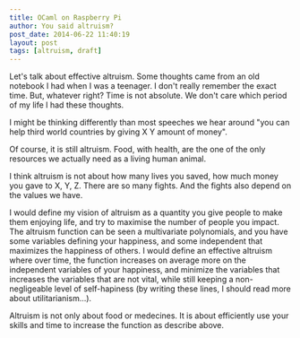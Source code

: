```yaml
---
title: OCaml on Raspberry Pi
author: You said altruism?
post_date: 2014-06-22 11:40:19
layout: post
tags: [altruism, draft]
---
```


Let's talk about effective altruism. Some thoughts came from an old notebook I
had when I was a teenager. I don't really remember the exact time. But, whatever
right? Time is not absolute. We don't care which period of my life I had these thoughts.

I might be thinking differently than most speeches we hear around "you can help
third world countries by giving X Y amount of money".

Of course, it is still altruism. Food, with health, are the one of the only
resources we actually need as a living human animal.

I think altruism is not about how many lives you saved, how much money you gave
to X, Y, Z.
There are so many fights. And the fights also depend on the values we have.

I would define my vision of altruism as a quantity you give people to make them
enjoying life, and try to maximise the number of people you impact. The altruism
function can be seen a multivariate polynomials, and you have some variables
defining your happiness, and some independent that maximizes the happiness of
others. I would define an effective altruism where over time, the function
increases on average more on the independent variables of your happiness, and
minimize the variables that increases the variables that are not vital, while
still keeping a non-negligeable level of self-hapiness (by
writing these lines, I should read more about utilitarianism...).

Altruism is not only about food or medecines.
It is about efficiently use your skills and time to increase the function as
describe above.
